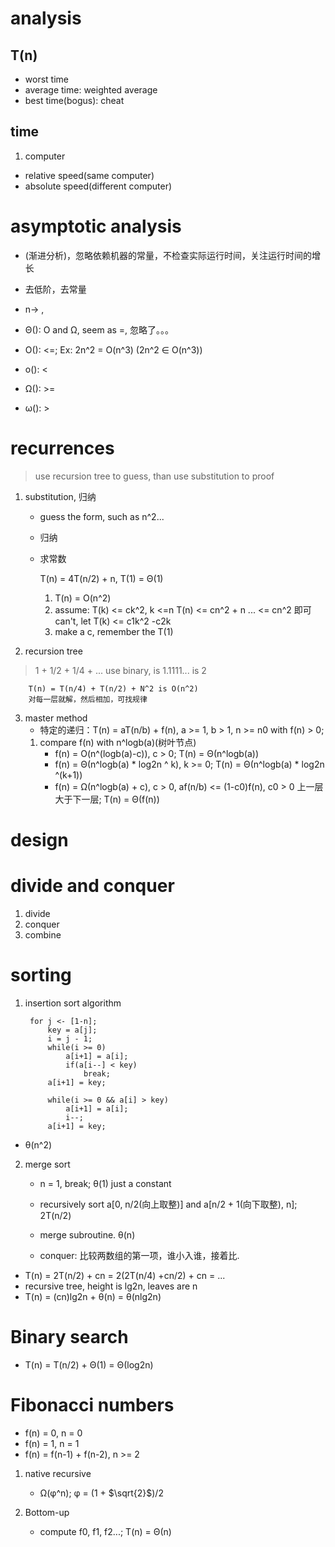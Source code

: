 # analysis

## T(n)

- worst time
- average time: weighted average
- best time(bogus): cheat

## time

1. computer
- relative speed(same computer)
- absolute speed(different computer)


# asymptotic analysis

- (渐进分析)，忽略依赖机器的常量，不检查实际运行时间，关注运行时间的增长
- 去低阶，去常量
- n-> , 

- &Theta;(): O and &Omega;, seem as =, 忽略了。。。 
- O(): \<=; Ex: 2n^2 = O(n^3) (2n^2 &in; O(n^3)) 
- o(): <
- &Omega;(): >=
- &omega;(): >


# recurrences

> use recursion tree to guess, than use substitution to proof

1. substitution, 归纳
    - guess the form, such as n^2...
    - 归纳
    - 求常数
    
        T(n) = 4T(n/2) + n, T(1) = &Theta;(1)
        1. T(n) = O(n^2)
        2. assume: T(k) <= ck^2, k <=n
            T(n) <= cn^2 + n ... <= cn^2 即可
            can't, let T(k) <= c1k^2 -c2k
        3. make a c, remember the T(1)

2. recursion tree

> 1 + 1/2 + 1/4 + ... use binary, is 1.1111... is 2

        T(n) = T(n/4) + T(n/2) + N^2 is O(n^2)
        对每一层就解，然后相加，可找规律

3. master method
    - 特定的递归：T(n) = aT(n/b) + f(n), a >= 1, b > 1, n >= n0 with f(n) > 0;
    1. compare f(n) with n^logb(a)(树叶节点) 
        - f(n) = O(n^(logb(a)-c)), c > 0; T(n) = &Theta;(n^logb(a))
        - f(n) = &Theta;(n^logb(a) * log2n ^ k), k >= 0; T(n) = &Theta;(n^logb(a) * log2n ^(k+1))
        - f(n) = &Omega;(n^logb(a) + c), c > 0, af(n/b) <= (1-c0)f(n), c0 > 0 上一层大于下一层; T(n) = &Theta;(f(n))


# design
# divide and conquer

1. divide
2. conquer
3. combine

# sorting

1. insertion sort algorithm

        for j <- [1-n];
            key = a[j];
            i = j - 1;
            while(i >= 0)
                a[i+1] = a[i];
                if(a[i--] < key)
                    break;
            a[i+1] = key;

            while(i >= 0 && a[i] > key)
                a[i+1] = a[i];
                i--;
            a[i+1] = key;

- &theta;(n^2)

2. merge sort
    - n = 1, break;  &theta;(1) just a constant
    - recursively sort a[0, n/2(向上取整)] and a[n/2 + 1(向下取整), n];  2T(n/2)
    - merge subroutine. &theta;(n)

    - conquer: 比较两数组的第一项，谁小入谁，接着比.



- T(n) = 2T(n/2) + cn = 2(2T(n/4) +cn/2) + cn = ...
- recursive tree, height is lg2n, leaves are n
- T(n) = (cn)lg2n + &theta;(n) = &theta;(nlg2n)

# Binary search

- T(n) = T(n/2) + &Theta;(1) = &Theta;(log2n)

# Fibonacci numbers

- f(n) = 0, n = 0
- f(n) = 1, n = 1
- f(n) = f(n-1) + f(n-2), n >= 2

1. native recursive
    - &Omega;(&phi;^n); &phi; = (1 + $\sqrt{2}$)/2

2. Bottom-up 
    - compute f0, f1, f2...; T(n) = &Theta;(n)
